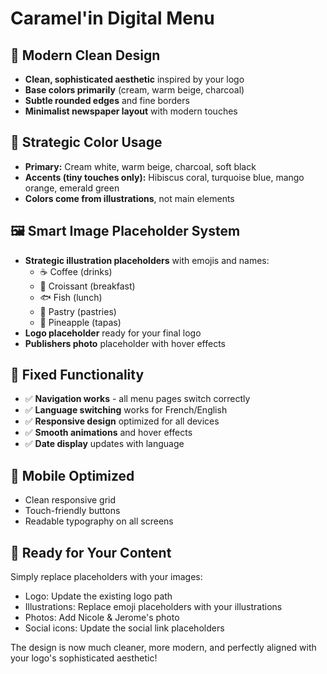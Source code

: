 # Caramel'in Digital Menu

## 🎯 Modern Clean Design
- **Clean, sophisticated aesthetic** inspired by your logo
- **Base colors primarily** (cream, warm beige, charcoal)
- **Subtle rounded edges** and fine borders
- **Minimalist newspaper layout** with modern touches

## 🌺 Strategic Color Usage
- **Primary:** Cream white, warm beige, charcoal, soft black
- **Accents (tiny touches only):** Hibiscus coral, turquoise blue, mango orange, emerald green
- **Colors come from illustrations**, not main elements

## 🖼️ Smart Image Placeholder System
- **Strategic illustration placeholders** with emojis and names:
  - ☕ Coffee (drinks)
  - 🥐 Croissant (breakfast)
  - 🐟 Fish (lunch)
  - 🧁 Pastry (pastries)
  - 🍍 Pineapple (tapas)
- **Logo placeholder** ready for your final logo
- **Publishers photo** placeholder with hover effects

## 🔧 Fixed Functionality
- ✅ **Navigation works** - all menu pages switch correctly
- ✅ **Language switching** works for French/English
- ✅ **Responsive design** optimized for all devices
- ✅ **Smooth animations** and hover effects
- ✅ **Date display** updates with language

## 📱 Mobile Optimized
- Clean responsive grid
- Touch-friendly buttons
- Readable typography on all screens

## 🎨 Ready for Your Content
Simply replace placeholders with your images:
- Logo: Update the existing logo path
- Illustrations: Replace emoji placeholders with your illustrations
- Photos: Add Nicole & Jerome's photo
- Social icons: Update the social link placeholders

The design is now much cleaner, more modern, and perfectly aligned with your logo's sophisticated aesthetic!
